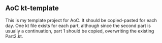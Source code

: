 ## AoC kt-template

This is my template project for AoC.  It should be copied-pasted for each day.
One kt file exists for each part, although since the second part is usually a 
continuation, part 1 should be copied, overwriting the existing Part2.kt.